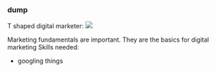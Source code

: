 








### dump
T shaped digital marketer: ![](https://i.imgur.com/P1YxVtu.png)

Marketing fundamentals are important. They are the basics for digital marketing 
Skills needed: 
* googling things